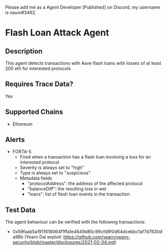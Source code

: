 Please add me as a Agent Developer [Published] on Discord, my username is naum#3492.
# Flash Loan Attack Agent

## Description

This agent detects transactions with Aave flash loans with losses of at least 200 eth for interested protocols

## Requires Trace Data?

Yes

## Supported Chains

- Ethereum

## Alerts

- FORTA-5
  - Fired when a transaction has a flash loan involving a loss for an interested protocol
  - Severity is always set to "high"
  - Type is always set to "suspicious"
  - Metadata fields
    - "protocolAddress": the address of the affected protocol
    - "balanceDiff": the resulting loss in wei
    - "loans": list of flash loan events in the transaction

## Test Data

The agent behaviour can be verified with the following transactions:

- 0x59faab5a1911618064f1ffa1e4649d85c99cfd9f0d64dcebbc1af7d7630da98b (Yearn Dai exploit: https://github.com/yearn/yearn-security/blob/master/disclosures/2021-02-04.md)
